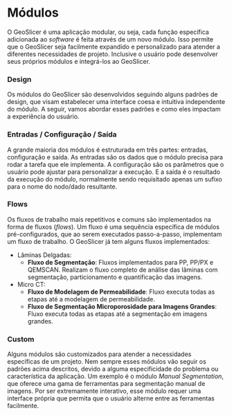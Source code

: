# Módulos

O GeoSlicer é uma aplicação modular, ou seja, cada função específica adicionada ao _software_ é feita através de um novo
módulo. 
Isso permite que o GeoSlicer seja facilmente expandido e personalizado para atender a diferentes necessidades de
projeto. Inclusive o usuário pode desenvolver seus próprios módulos e integrá-los ao GeoSlicer.

### Design

Os módulos do GeoSlicer são desenvolvidos seguindo alguns padrões de design, que visam estabelecer uma interface coesa e
intuitiva independente do módulo. A seguir, vamos abordar esses padrões e como eles impactam a experiência do usuário.

### Entradas / Configuração / Saída

A grande maioria dos módulos é estruturada em três partes: entradas, configuração e saída. As entradas são os dados que
o módulo precisa para rodar a tarefa que ele implementa. A configuração são os parâmetros que o usuário pode ajustar para
personalizar a execução.
E a saída é o resultado da execução do módulo, normalmente sendo requisitado apenas um sufixo para o nome do nodo/dado
resultante. 

### Flows

Os fluxos de trabalho mais repetitivos e comuns são implementados na forma de fluxos (_flows_). Um fluxo é uma sequência
específica de módulos pré-configurados, que ao serem executados passo-a-passo, implementam um fluxo de trabalho. O GeoSlicer já tem alguns fluxos implementados:

- Lâminas Delgadas:
    - **Fluxo de Segmentação**: Fluxos implementados para PP, PP/PX e QEMSCAN. Realizam o fluxo completo de análise das lâminas com segmentação, particionamento e quantificação das imagens.
- Micro CT:
    - **Fluxo de Modelagem de Permeabilidade**: Fluxo executa todas as etapas até a modelagem de permeabilidade.
    - **Fluxo de Segmentação Microporosidade para Imagens Grandes**: Fluxo executa todas as etapas até a segmentação em imagens grandes.

### Custom

Alguns módulos são customizados para atender a necessidades específicas de um projeto. Nem sempre esses módulos vão seguir os padrões acima descritos, devido a alguma especificidade do problema ou característica da aplicação. Um exemplo é o módulo _Manual Segmentation_, que oferece uma gama de ferramentas para segmentação manual de imagens. Por ser extremamente interativo, esse módulo requer uma interface própria que permita que o usuário alterne entre as ferramentas facilmente.
